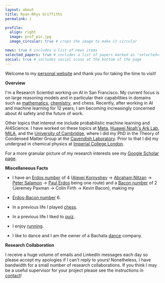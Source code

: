 ```yaml
---
layout: about
title: Ryan-Rhys Griffiths
permalink: /

profile:
  align: right
  image: prof_pic.jpg
  image_circular: true # crops the image to make it circular

news: true # includes a list of news items
selected_papers: true # includes a list of papers marked as "selected={true}"
social: true # includes social icons at the bottom of the page
---
```


Welcome to my [personal website](https://ryan-rhys.github.io/ryan__rhys/) and thank you for taking the time to visit!

**Overview**

I'm a Research Scientist working on AI in San Francisco. My current focus is on large reasoning models and in particular their capabilities in domains such as [mathematics](https://proceedings.neurips.cc/paper_files/paper/2023/file/58168e8a92994655d6da3939e7cc0918-Paper-Datasets_and_Benchmarks.pdf), [chemistry](https://arxiv.org/abs/2506.17238), and chess. Recently, after working in AI and machine learning for 12 years, I am becoming increasingly concerned about AI safety and the future of work.

Other topics that interest me include probabilistic machine learning and AI4Science. I have worked on these topics at [Meta](https://research.facebook.com/), [Huawei Noah's Ark Lab](https://github.com/huawei-noah), [MILA](https://mila.quebec/en), and the [University of Cambridge](https://www.cam.ac.uk/), where I did my PhD in the Theory of Condensed Matter Group at the [Cavendish Laboratory](https://www.phy.cam.ac.uk/). Prior to that I did my undergrad in chemical physics at [Imperial College London](https://www.imperial.ac.uk/). 

For a more granular picture of my research interests see my [Google Scholar page](https://scholar.google.com/citations?user=RBKs-lEAAAAJ&hl=en).

**Miscellaneous Facts**

- I have an [Erdos number](https://en.wikipedia.org/wiki/Erd%C5%91s_number) of 4 ([Alexei Kornyshev](https://scholar.google.com/citations?user=UU6vixUAAAAJ&hl=en) -> [Abraham Nitzan](https://en.wikipedia.org/wiki/Abraham_Nitzan) -> [Peter Salamon](https://en.wikipedia.org/wiki/Peter_Salamon) -> [Paul Erdos](https://en.wikipedia.org/wiki/Paul_Erd%C5%91s) being one route) and a [Bacon number](https://simple.wikipedia.org/wiki/Bacon_number) of 2 (Jeremey Paxman -> Colin Firth -> Kevin Bacon), making my
- [Erdos-Bacon number](https://en.wikipedia.org/wiki/Erd%C5%91s%E2%80%93Bacon_number) 6.

- In a previous life I played [chess](/ryan__rhys/chess/).

- In a previous life I liked to [quiz](/ryan__rhys/quiz/).

- I enjoy [running](/ryan__rhys/running/).

- I like to dance and I am the owner of a Bachata [dance](/ryan__rhys/dance/) company.

**Research Collaboration**

I receive a huge volume of emails and LinkedIn messages each day so please accept my apologies if I can't reply to yours! Nonetheless, I have bandwidth for a small number of research collaborations. If you think I may be a useful supervisor for your project please see the instructions in [contact](/ryan__rhys/contact/)!
